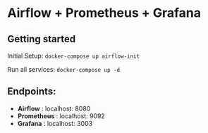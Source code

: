 # Airflow + Prometheus + Grafana

## Getting started

Initial Setup:
`docker-compose up airflow-init`

Run all services:
`docker-compose up -d`

## Endpoints:

- **Airflow** : localhost: 8080
- **Prometheus** : localhost: 9092
- **Grafana** : localhost: 3003
